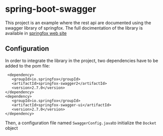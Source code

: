 
# spring-boot-swagger
This project is an example where the rest api are documented using the swagger library of springfox. The full docimentation of the library is available in [springfox web site
](http://springfox.github.io/springfox/)

## Configuration
In order to integrate the library in the project, two dependencies have to be added to the pom file:

     <dependency>  
       <groupId>io.springfox</groupId>  
       <artifactId>springfox-swagger2</artifactId>  
       <version>2.7.0</version>  
    </dependency>  
    <dependency>  
       <groupId>io.springfox</groupId>  
       <artifactId>springfox-swagger-ui</artifactId>  
       <version>2.7.0</version>  
    </dependency>

Then, a configuration file named `SwaggerConfig.java`to initialize the `Docket` object
